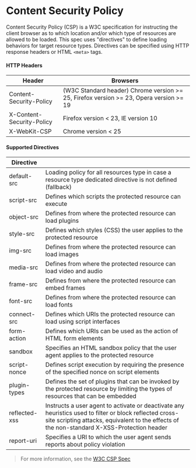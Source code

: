 # Content Security Policy

Content Security Policy (CSP) is a W3C specification for instructing the client browser as to which location and/or which type of resources are allowed to be loaded. This spec uses "directives" to define loading behaviors for target resource types. Directives can be specified using HTTP response headers or HTML `<meta>` tags.

#### HTTP Headers
| Header                    | Browsers                                                                               |
| ------------------------- | -------------------------------------------------------------------------------------- |
| Content-Security-Policy   | (W3C Standard header) Chrome version >= 25, Firefox version >= 23, Opera version >= 19 |
| X-Content-Security-Policy | Firefox version < 23, IE version 10                                                    |
| X-WebKit-CSP              | Chrome version < 25                                                                    |


#### Supported Directives
| Directive     | |
|---------------|--------------------------|
| default-src   | Loading policy for all resources type in case a resource type dedicated directive is not defined (fallback) |
| script-src    | Defines which scripts the protected resource can execute |
| object-src    | Defines from where the protected resource can load plugins |
| style-src     | Defines which styles (CSS) the user applies to the protected resource |
| img-src       | Defines from where the protected resource can load images |
| media-src     | Defines from where the protected resource can load video and audio |
| frame-src     | Defines from where the protected resource can embed frames |
| font-src      | Defines from where the protected resource can load fonts |
| connect-src   | Defines which URIs the protected resource can load using script interfaces |
| form-action   | Defines which URIs can be used as the action of HTML form elements |
| sandbox       | Specifies an HTML sandbox policy that the user agent applies to the protected resource |
| script-nonce  | Defines script execution by requiring the presence of the specified nonce on script elements |
| plugin-types  | Defines the set of plugins that can be invoked by the protected resource by limiting the types of resources that can be embedded |
| reflected-xss | Instructs a user agent to activate or deactivate any heuristics used to filter or block reflected cross-site scripting attacks, equivalent to the effects of the non-standard X-XSS-Protection header |
| report-uri    | Specifies a URI to which the user agent sends reports about policy violation |

> For more information, see the [W3C CSP Spec](https://w3c.github.io/webappsec/specs/content-security-policy/)





<docmeta name="displayName" value="Content Security Policy">

